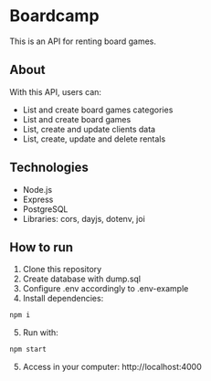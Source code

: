 # Boardcamp

This is an API for renting board games.

## About
With this API, users can:
- List and create board games categories
- List and create board games 
- List, create and update clients data
- List, create, update and delete rentals


## Technologies
- Node.js
- Express
- PostgreSQL
- Libraries: cors, dayjs, dotenv, joi

## How to run
1. Clone this repository
2. Create database with dump.sql
3. Configure .env accordingly to .env-example
4. Install dependencies: 
```bash
npm i
```
5. Run with: 
```bash
npm start
```
5. Access in your computer: http://localhost:4000
